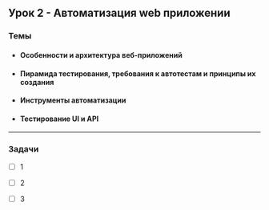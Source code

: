 ## Урок 2 - Автоматизация web приложении
### Темы
- #### Особенности и архитектура веб-приложений
- #### Пирамида тестирования, требования к автотестам и принципы их создания
- #### Инструменты автоматизации
- #### Тестирование UI и API
____

### Задачи
- [ ] 1
- [ ] 2
- [ ] 3

